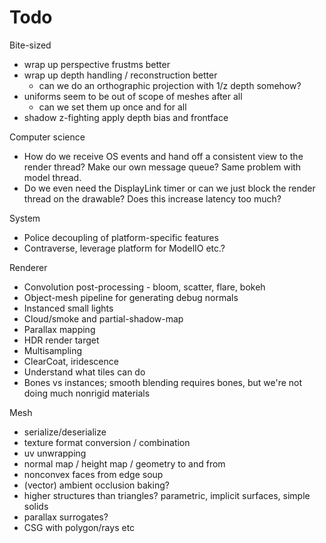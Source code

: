 # Todo

Bite-sized
- wrap up perspective frustms better
- wrap up depth handling / reconstruction better
  - can we do an orthographic projection with 1/z depth somehow?
- uniforms seem to be out of scope of meshes after all
  - can we set them up once and for all
- shadow z-fighting apply depth bias and frontface

Computer science
- How do we receive OS events and hand off a consistent view to the render
  thread?  Make our own message queue?  Same problem with model thread.
- Do we even need the DisplayLink timer or can we just block the render thread
  on the drawable?  Does this increase latency too much?
  

System
- Police decoupling of platform-specific features
- Contraverse, leverage platform for ModelIO etc.?

Renderer
- Convolution post-processing - bloom, scatter, flare, bokeh
- Object-mesh pipeline for generating debug normals
- Instanced small lights
- Cloud/smoke and partial-shadow-map
- Parallax mapping
- HDR render target
- Multisampling
- ClearCoat, iridescence
- Understand what tiles can do
- Bones vs instances; smooth blending requires bones, but we're not doing much 
  nonrigid materials

Mesh
- serialize/deserialize
- texture format conversion / combination
- uv unwrapping
- normal map / height map / geometry to and from
- nonconvex faces from edge soup
- (vector) ambient occlusion baking?
- higher structures than triangles?  parametric, implicit surfaces, simple
  solids
- parallax surrogates?
- CSG with polygon/rays etc
